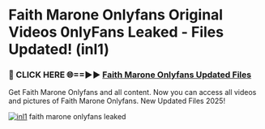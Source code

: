 # Faith Marone Onlyfans Original Videos 0nlyFans Leaked - Files Updated! (inl1)

<h3>🔴 CLICK HERE 🌐==►► <a href="https://tinyurl.com/2wckxsce" rel="nofollow">Faith Marone Onlyfans Updated Files</a></h3>

Get Faith Marone Onlyfans and all content. Now you can access all videos and pictures of Faith Marone Onlyfans. New Updated Files 2025!

[![inl1](https://i.imgur.com/AFduVYN.gif)](https://tinyurl.com/2wckxsce)
faith marone onlyfans leaked